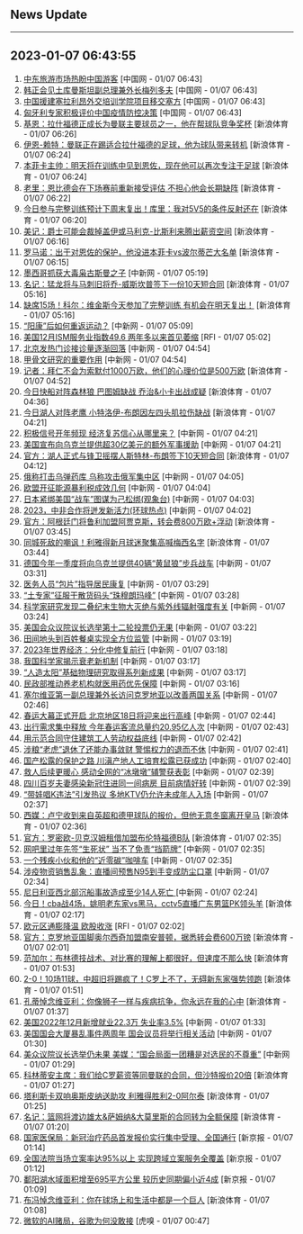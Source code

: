 ## News Update
---
2023-01-07 06:43:55
---
1. <a target="_blank" href="http://news.china.com.cn/2023-01/07/content_85045188.htm">中东旅游市场热盼中国游客</a> [中国网 - 01/07 06:43]
2. <a target="_blank" href="http://news.china.com.cn/2023-01/07/content_85045187.htm">韩正会见土库曼斯坦副总理兼外长梅列多夫</a> [中国网 - 01/07 06:43]
3. <a target="_blank" href="http://news.china.com.cn/2023-01/07/content_85045185.htm">中国援建塞拉利昂外交培训学院项目移交塞方</a> [中国网 - 01/07 06:43]
4. <a target="_blank" href="http://news.china.com.cn/2023-01/07/content_85045186.htm">匈牙利专家积极评价中国疫情防控决策</a> [中国网 - 01/07 06:43]
5. <a target="_blank" href="https://k.sina.cn/article_2018499075_784fda0302001ktzt.html?from=sports&subch=osport">基恩：拉什福德正成长为曼联主要球员之一，他在帮球队竞争奖杯</a> [新浪体育 - 01/07 06:26]
6. <a target="_blank" href="https://k.sina.cn/article_2018499075_784fda0302001ktzr.html?from=sports&subch=osport">伊恩-赖特：曼联正在踢适合拉什福德的足球，他为球队带来转机</a> [新浪体育 - 01/07 06:24]
7. <a target="_blank" href="https://k.sina.cn/article_2018499075_784fda0302001ktzq.html?from=sports&subch=osport">本菲卡主帅：明天将在训练中见到恩佐，现在他可以再次专注于足球</a> [新浪体育 - 01/07 06:24]
8. <a target="_blank" href="https://k.sina.cn/article_2018499075_784fda0302001ktzo.html?from=sports&subch=osport">老里：恩比德会在下场赛前重新接受评估 不担心他会长期缺阵</a> [新浪体育 - 01/07 06:22]
9. <a target="_blank" href="https://k.sina.cn/article_2018499075_784fda0302001ktzn.html?from=sports&subch=osport">今日参与完整训练预计下周末复出！库里：我对5V5的条件反射还在</a> [新浪体育 - 01/07 06:20]
10. <a target="_blank" href="https://k.sina.cn/article_2018499075_784fda0302001ktzk.html?from=sports&subch=osport">美记：爵士可能会裁掉盖伊或马利克-比斯利来腾出薪资空间</a> [新浪体育 - 01/07 06:16]
11. <a target="_blank" href="https://k.sina.cn/article_2018499075_784fda0302001ktzj.html?from=sports&subch=osport">罗马诺：出于对恩佐的保护，他没进本菲卡vs波尔蒂芒大名单</a> [新浪体育 - 01/07 06:15]
12. <a target="_blank" href="http://www.chinanews.com//gj/2023/01-07/9929617.shtml">墨西哥抓获大毒枭古斯曼之子</a> [中新网 - 01/07 05:19]
13. <a target="_blank" href="https://k.sina.cn/article_2018499075_784fda0302001ktyy.html?from=sports&subch=osport">名记：猛龙将与马刺旧将乔-威斯坎普签下一份10天短合同</a> [新浪体育 - 01/07 05:16]
14. <a target="_blank" href="https://k.sina.cn/article_2018499075_784fda0302001ktyz.html?from=sports&subch=osport">缺席15场！科尔：维金斯今天参加了完整训练 有机会在明天复出！</a> [新浪体育 - 01/07 05:16]
15. <a target="_blank" href="http://www.chinanews.com//sh/2023/01-07/9929616.shtml">“阳康”后如何重返运动？</a> [中新网 - 01/07 05:09]
16. <a target="_blank" href="https://www.rfi.fr/cn/%E8%B4%A2%E7%BB%8F%E5%BF%AB%E8%AE%AF/20230106-%E9%A2%84%E6%96%99%E8%81%94%E5%87%86%E4%BC%9A%E5%8D%87%E6%81%AF%E5%8E%8B%E5%8A%9B%E5%87%8F%E8%BD%BB-%E7%BE%8E%E8%82%A1%E5%8A%B2%E6%89%AC">美国12月ISM服务业指数49.6 两年多以来首见萎缩</a> [RFI - 01/07 05:02]
17. <a target="_blank" href="http://www.chinanews.com//gn/2023/01-07/9929614.shtml">北京发热门诊接诊量逐渐回落</a> [中新网 - 01/07 04:54]
18. <a target="_blank" href="http://www.chinanews.com//cul/2023/01-07/9929615.shtml">甲骨文研究的重要作用</a> [中新网 - 01/07 04:54]
19. <a target="_blank" href="https://k.sina.cn/article_2018499075_784fda0302001ktyt.html?from=sports&subch=osport">记者：拜仁不会为索默付1000万欧，他们的心理价位是500万欧</a> [新浪体育 - 01/07 04:52]
20. <a target="_blank" href="https://k.sina.cn/article_2018499075_784fda0302001ktyq.html?from=sports&subch=osport">今日快船对阵森林狼 巴图姆缺战 乔治&小卡出战成疑</a> [新浪体育 - 01/07 04:36]
21. <a target="_blank" href="https://k.sina.cn/article_2018499075_784fda0302001ktym.html?from=sports&subch=osport">今日湖人对阵老鹰 小特洛伊-布朗因左四头肌拉伤缺战</a> [新浪体育 - 01/07 04:21]
22. <a target="_blank" href="http://www.chinanews.com//cj/2023/01-07/9929612.shtml">积极信号开年频现 经济复苏信心从哪里来？</a> [中新网 - 01/07 04:21]
23. <a target="_blank" href="http://www.chinanews.com//gj/2023/01-07/9929613.shtml">美国宣布向乌克兰提供超30亿美元的额外军事援助</a> [中新网 - 01/07 04:21]
24. <a target="_blank" href="https://k.sina.cn/article_2018499075_784fda0302001ktyj.html?from=sports&subch=osport">官方：湖人正式与锋卫摇摆人斯特林-布朗签下10天短合同</a> [新浪体育 - 01/07 04:12]
25. <a target="_blank" href="http://www.chinanews.com//gj/2023/01-07/9929608.shtml">俄称打击乌弹药库 乌称攻击俄军集中区</a> [中新网 - 01/07 04:05]
26. <a target="_blank" href="http://www.chinanews.com//gj/2023/01-07/9929611.shtml">欧盟开征能源暴利税成效几何</a> [中新网 - 01/07 04:04]
27. <a target="_blank" href="http://www.chinanews.com//gj/2023/01-07/9929610.shtml">日本紧绑美国“战车”图谋为己松绑(观象台)</a> [中新网 - 01/07 04:03]
28. <a target="_blank" href="http://www.chinanews.com//gn/2023/01-07/9929609.shtml">2023，中非合作将迸发新活力(环球热点)</a> [中新网 - 01/07 04:02]
29. <a target="_blank" href="https://k.sina.cn/article_2018499075_784fda0302001ktyg.html?from=sports&subch=osport">官方：阿根廷门将鲁利加盟阿贾克斯，转会费800万欧+浮动</a> [新浪体育 - 01/07 03:45]
30. <a target="_blank" href="https://k.sina.cn/article_2018499075_m784fda0302001ktyh.html?from=sports&subch=osport">同城死敌的嘲讽！利雅得新月球迷聚集高喊梅西名字</a> [新浪体育 - 01/07 03:44]
31. <a target="_blank" href="http://www.chinanews.com//gj/2023/01-07/9929607.shtml">德国今年一季度将向乌克兰提供40辆“黄鼠狼”步兵战车</a> [中新网 - 01/07 03:31]
32. <a target="_blank" href="http://www.chinanews.com//sh/2023/01-07/9929605.shtml">医务人员“包片”指导居民康复</a> [中新网 - 01/07 03:29]
33. <a target="_blank" href="http://www.chinanews.com//gn/2023/01-07/9929606.shtml">“土专家”征服干散货码头“珠穆朗玛峰”</a> [中新网 - 01/07 03:28]
34. <a target="_blank" href="http://www.chinanews.com//gn/2023/01-07/9929604.shtml">科学家研究发现二叠纪末生物大灭绝与紫外线辐射强度有关</a> [中新网 - 01/07 03:24]
35. <a target="_blank" href="http://www.chinanews.com//gj/2023/01-07/9929603.shtml">美国会众议院议长选举第十二轮投票仍无果</a> [中新网 - 01/07 03:22]
36. <a target="_blank" href="http://www.chinanews.com//sh/2023/01-07/9929601.shtml">田间地头到百姓餐桌实现全方位监管</a> [中新网 - 01/07 03:19]
37. <a target="_blank" href="http://www.chinanews.com//cj/2023/01-07/9929602.shtml">2023年世界经济：分化中修复前行</a> [中新网 - 01/07 03:18]
38. <a target="_blank" href="http://www.chinanews.com//gn/2023/01-07/9929600.shtml">我国科学家揭示衰老新机制</a> [中新网 - 01/07 03:17]
39. <a target="_blank" href="http://www.chinanews.com//gn/2023/01-07/9929599.shtml">“人造太阳”基础物理研究取得系列新成果</a> [中新网 - 01/07 03:17]
40. <a target="_blank" href="http://www.chinanews.com//gn/2023/01-07/9929598.shtml">民政部推动养老机构就医用药优先保障</a> [中新网 - 01/07 03:16]
41. <a target="_blank" href="http://www.chinanews.com//gj/2023/01-07/9929597.shtml">塞尔维亚第一副总理兼外长访问克罗地亚以改善两国关系</a> [中新网 - 01/07 02:46]
42. <a target="_blank" href="http://www.chinanews.com//gn/2023/01-07/9929596.shtml">春运大幕正式开启 北京地区18日将迎来出行高峰</a> [中新网 - 01/07 02:44]
43. <a target="_blank" href="http://www.chinanews.com//gn/2023/01-07/9929595.shtml">出行需求集中释放 今年春运客流总量约20.95亿人次</a> [中新网 - 01/07 02:43]
44. <a target="_blank" href="http://www.chinanews.com//sh/2023/01-07/9929594.shtml">用示范合同守住建筑工人劳动权益底线</a> [中新网 - 01/07 02:42]
45. <a target="_blank" href="http://www.chinanews.com//gn/2023/01-07/9929593.shtml">涉粮“老虎”退休了还能办事敛财 警惕权力的退而不休</a> [中新网 - 01/07 02:41]
46. <a target="_blank" href="http://www.chinanews.com//gn/2023/01-07/9929592.shtml">国产松露的保护之路 川滇产地人工培育松露已获成功</a> [中新网 - 01/07 02:40]
47. <a target="_blank" href="http://www.chinanews.com//sh/2023/01-07/9929591.shtml">救人后续更暖心 感动全网的“冰墩墩”辅警获表彰</a> [中新网 - 01/07 02:39]
48. <a target="_blank" href="http://www.chinanews.com//sh/2023/01-07/9929590.shtml">四川百岁夫妻感染新冠住进同一间病房 目前病情好转</a> [中新网 - 01/07 02:39]
49. <a target="_blank" href="http://www.chinanews.com//sh/2023/01-07/9929589.shtml">“带娃唱K违法”引发热议 多地KTV仍允许未成年人入场</a> [中新网 - 01/07 02:37]
50. <a target="_blank" href="https://k.sina.cn/article_2018499075_784fda0302001ktya.html?from=sports&subch=osport">西媒：卢宁收到来自英超和德甲球队的报价，但他无意冬窗离开皇马</a> [新浪体育 - 01/07 02:36]
51. <a target="_blank" href="https://k.sina.cn/article_2018499075_784fda0302001ktyb.html?from=sports&subch=osport">官方：罗密欧-贝克汉姆租借加盟布伦特福德B队</a> [新浪体育 - 01/07 02:35]
52. <a target="_blank" href="http://www.chinanews.com//sh/2023/01-07/9929587.shtml">网吧里过年先签“生死状” 当不了免责“挡箭牌”</a> [中新网 - 01/07 02:35]
53. <a target="_blank" href="http://www.chinanews.com//sh/2023/01-07/9929588.shtml">一个残疾小伙和他的“近零碳”咖啡车</a> [中新网 - 01/07 02:35]
54. <a target="_blank" href="http://www.chinanews.com//sh/2023/01-07/9929586.shtml">涉疫物资销售乱象：直播间预售N95到手变成防尘口罩</a> [中新网 - 01/07 02:34]
55. <a target="_blank" href="http://www.chinanews.com//gj/2023/01-07/9929585.shtml">尼日利亚西北部沉船事故造成至少14人死亡 </a> [中新网 - 01/07 02:24]
56. <a target="_blank" href="https://k.sina.cn/article_1685707867_6479dc5b001019sa8.html?from=sports&subch=cba">今日！cba战4场，姚明老东家vs黑马，cctv5直播广东男篮PK领头羊</a> [新浪体育 - 01/07 02:17]
57. <a target="_blank" href="https://www.rfi.fr/cn/%E8%B4%A2%E7%BB%8F%E5%BF%AB%E8%AE%AF/20230106-%E7%BE%8E%E5%9B%BD12%E6%9C%88ism%E6%9C%8D%E5%8A%A1%E4%B8%9A%E6%8C%87%E6%95%B049-6-%E4%B8%A4%E5%B9%B4%E5%A4%9A%E4%BB%A5%E6%9D%A5%E9%A6%96%E8%A7%81%E8%90%8E%E7%BC%A9">欧元区通膨降温 欧股收涨</a> [RFI - 01/07 02:02]
58. <a target="_blank" href="https://k.sina.cn/article_2018499075_784fda0302001kty6.html?from=sports&subch=osport">官方：克罗地亚国脚奥尔西奇加盟南安普顿，据悉转会费600万镑</a> [新浪体育 - 01/07 02:01]
59. <a target="_blank" href="https://k.sina.cn/article_2018499075_784fda0302001kty5.html?from=sports&subch=osport">范加尔：布林德技战术、对比赛的理解上都很好，但速度不那么快</a> [新浪体育 - 01/07 01:53]
60. <a target="_blank" href="https://k.sina.cn/article_1436416680_559dfaa8001015pyu.html?from=sports&subch=global">2-0！10场11球，中超旧将踢疯了！C罗上不了，无碍新东家强势领跑</a> [新浪体育 - 01/07 01:51]
61. <a target="_blank" href="https://k.sina.cn/article_2018499075_784fda0302001kty3.html?from=sports&subch=osport">孔蒂悼念维亚利：你像狮子一样与疾病抗争，你永远在我的心中</a> [新浪体育 - 01/07 01:37]
62. <a target="_blank" href="http://www.chinanews.com//gj/2023/01-07/9929584.shtml">美国2022年12月新增就业22.3万 失业率3.5%</a> [中新网 - 01/07 01:33]
63. <a target="_blank" href="http://www.chinanews.com//gj/2023/01-07/9929583.shtml">美国国会大厦暴乱事件两周年 国会议员将举行相关活动</a> [中新网 - 01/07 01:30]
64. <a target="_blank" href="http://www.chinanews.com//gj/2023/01-07/9929582.shtml">美众议院议长选举仍未果 美媒：“国会局面一团糟是对选民的不尊重”</a> [中新网 - 01/07 01:29]
65. <a target="_blank" href="https://k.sina.cn/article_2018499075_784fda0302001kty1.html?from=sports&subch=osport">科林蒂安主席：我们给C罗薪资等同曼联的合同，但沙特报价20倍</a> [新浪体育 - 01/07 01:27]
66. <a target="_blank" href="https://k.sina.cn/article_2018499075_784fda0302001kty0.html?from=sports&subch=osport">塔利斯卡双响奥斯皮纳送助攻 利雅得胜利2-0阿尔泰</a> [新浪体育 - 01/07 01:25]
67. <a target="_blank" href="https://k.sina.cn/article_2018499075_784fda0302001ktxz.html?from=sports&subch=osport">名记：篮网将渡边雄太&萨姆纳&大莫里斯的合同转为全额保障</a> [新浪体育 - 01/07 01:20]
68. <a target="_blank" href="https://www.bjnews.com.cn/detail-167302517814512.html">国家医保局：新冠治疗药品首发报价实行集中受理、全国通行</a> [新京报 - 01/07 01:14]
69. <a target="_blank" href="https://www.bjnews.com.cn/detail-167302504014510.html">全国法院当场立案率达95%以上 实现跨域立案服务全覆盖</a> [新京报 - 01/07 01:12]
70. <a target="_blank" href="https://www.bjnews.com.cn/detail-167302484514507.html">鄱阳湖水域面积增至695平方公里 较历史同期偏小近4成</a> [新京报 - 01/07 01:09]
71. <a target="_blank" href="https://k.sina.cn/article_2018499075_784fda0302001ktxx.html?from=sports&subch=osport">布冯悼念维亚利：你在球场上和生活中都是一个巨人</a> [新浪体育 - 01/07 01:08]
72. <a target="_blank" href="https://www.huxiu.com/article/763367.html">微软的AI赌局，谷歌为何没敢接</a> [虎嗅 - 01/07 00:47]
